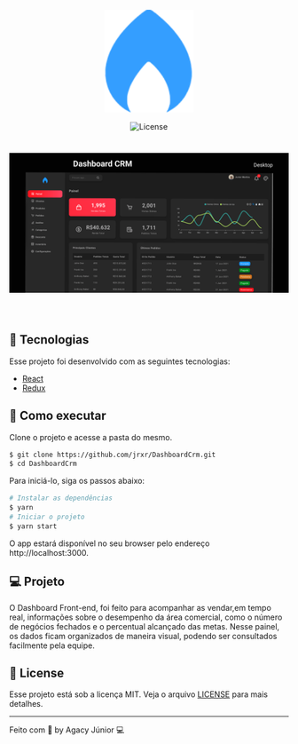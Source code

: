 <p align="center">
  <img alt="Letmeask" src=".github/favicon.png" width="160px">
</p>

<p align="center">
  <img  src="https://img.shields.io/static/v1?label=license&message=MIT&color=8257E5&labelColor=000000" alt="License">
</p>

<h1 align="center">
    <img alt="Dashboard" src=".github/cover.png" />
</h1>

<br>

## 🧪 Tecnologias

Esse projeto foi desenvolvido com as seguintes tecnologias:

- [React](https://reactjs.org)
- [Redux](https://redux.js.org/)

## 🚀 Como executar

Clone o projeto e acesse a pasta do mesmo.

```bash
$ git clone https://github.com/jrxr/DashboardCrm.git
$ cd DashboardCrm
```

Para iniciá-lo, siga os passos abaixo:
```bash
# Instalar as dependências
$ yarn
# Iniciar o projeto
$ yarn start
```
O app estará disponível no seu browser pelo endereço http://localhost:3000.


## 💻 Projeto

O Dashboard Front-end, foi feito para acompanhar as vendar,em tempo real, informações sobre o desempenho da área comercial, como o número de negócios fechados e o percentual alcançado das metas. Nesse painel, os dados ficam organizados de maneira visual, podendo ser consultados facilmente pela equipe.

## 📝 License

Esse projeto está sob a licença MIT. Veja o arquivo [LICENSE](LICENSE.md) para mais detalhes.

---

Feito com 💜 by Agacy Júnior 💻